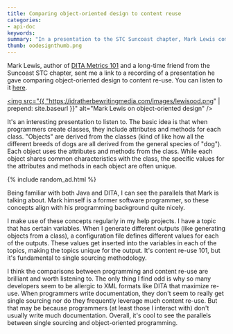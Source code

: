 ```yaml
---
title: Comparing object-oriented design to content reuse
categories:
- api-doc
keywords:
summary: "In a presentation to the STC Suncoast chapter, Mark Lewis compares object-oriented design to content re-use. It's an apt comparison that helps illustrate the parallels between programming and single sourcing."
thumb: oodesignthumb.png
---
```


Mark Lewis, author of [DITA Metrics 101](http://www.rockley.com/DITAMetrics101/AboutTheAuthor.html) and a long-time friend from the Suncoast STC chapter, sent me a link to a recording of a presentation he gave comparing object-oriented design to content re-use. You can listen to it [here](https://www.linkedin.com/pulse/alignment-understanding-objects-mark-lewis).

<a href="https://www.linkedin.com/pulse/alignment-understanding-objects-mark-lewis"><img src="{{ "https://idratherbewritingmedia.com/images/lewisood.png" | prepend: site.baseurl }}" alt="Mark Lewis on object-oriented design" /></a>

It's an interesting presentation to listen to. The basic idea is that when programmers create classes, they include attributes and methods for each class. "Objects" are derived from the classes (kind of like how all the different breeds of dogs are all derived from the general species of "dog"). Each object uses the attributes and methods from the class. While each object shares common characteristics with the class, the specific values for the attributes and methods in each object are often unique.

{% include random_ad.html %}

Being familiar with both Java and DITA, I can see the parallels that Mark is talking about. Mark himself is a former software programmer, so these concepts align with his programming background quite nicely. 

I make use of these concepts regularly in my help projects. I have a topic that has certain variables. When I generate different outputs (like generating objects from a class), a configuration file defines different values for each of the outputs. These values get inserted into the variables in each of the topics, making the topics unique for the output. It's content re-use 101, but it's fundamental to single sourcing methodology.

I think the comparisons between programming and content re-use are brilliant and worth listening to. The only thing I find odd is why so many developers seem to be allergic to XML formats like DITA that maximize re-use. When programmers write documentation, they don't seem to really get single sourcing nor do they frequently leverage much content re-use. But that may be because programmers (at least those I interact with) don't usually write much documentation. Overall, it's cool to see the parallels between single sourcing and object-oriented programming.

